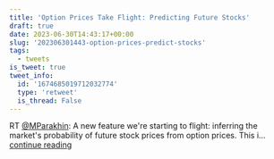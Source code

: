 ```yaml
---
title: 'Option Prices Take Flight: Predicting Future Stocks'
draft: true
date: 2023-06-30T14:43:17+00:00
slug: '202306301443-option-prices-predict-stocks'
tags:
  - tweets
is_tweet: true
tweet_info:
  id: '1674685019712032774'
  type: 'retweet'
  is_thread: False
---
```




RT [@MParakhin](https://x.com/MParakhin): A new feature we're starting to flight: inferring the market's probability of future stock prices from option prices. This i… [continue reading](https://x.com/sytelus/status/1674685019712032774)
